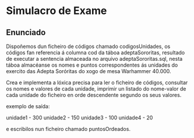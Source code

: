 # Simulacro de Exame
## Enunciado

Dispoñemos dun ficheiro de códigos chamado codigosUnidades, os códigos fan referencia á columna cod da táboa adeptaSororitas,
resultado de executar a sentencia almaceada no arquivo adeptaSororitas.sql, nesta táboa almacéanse os nomes e puntos correspondentes
ás unidades do exercito das Adepta Soróritas do xogo de mesa Warhammer 40.000.

Crea e implementa a lóxica precisa para ler o ficheiro de códigos, consultar os nomes e valores de cada unidade, imprimir un listado do nome-valor
de cada unidade do ficheiro en orde descendente segundo os seus valores.

exemplo de saída:

unidade1 - 300
unidade2 - 150
unidade3 - 100
unidade4 - 20


e escribilos nun ficheiro chamado puntosOrdeados.